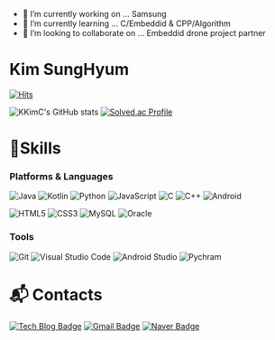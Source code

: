 - 🔭 I’m currently working on ... Samsung
- 🌱 I’m currently learning ... C/Embeddid & CPP/Algorithm
- 👯 I’m looking to collaborate on ... Embeddid drone project partner

# Kim SungHyum 

[![Hits](https://hits.seeyoufarm.com/api/count/incr/badge.svg?url=https%3A%2F%2Fgithub.com%2FKKimC&count_bg=%237086E7&title_bg=%233447CB&icon=&icon_color=%23E7E7E7&title=hits&edge_flat=false)](https://hits.seeyoufarm.com)

![KKimC's GitHub stats](https://github-readme-stats.vercel.app/api?username=KKimC&show_icons=true&theme=cobalt)
[![Solved.ac Profile](http://mazassumnida.wtf/api/v2/generate_badge?boj=nsn04116)](https://solved.ac/nsn04116/)
# 💪Skills
### Platforms & Languages
![Java](https://img.shields.io/badge/Java-007396.svg?&style=for-the-badge&logo=Java&logoColor=white)
![Kotlin](https://img.shields.io/badge/Kotlin-7F52FF.svg?&style=for-the-badge&logo=Kotlin&logoColor=white)
![Python](https://img.shields.io/badge/Python-3776AB.svg?&style=for-the-badge&logo=Python&logoColor=white)
![JavaScript](https://img.shields.io/badge/JavaScript-F7DF1E.svg?&style=for-the-badge&logo=JavaScript&logoColor=white)
![C](https://img.shields.io/badge/C-A8B9CC.svg?&style=for-the-badge&logo=C&logoColor=white)
![C++](https://img.shields.io/badge/CPP-00599C.svg?&style=for-the-badge&logo=cplusplus&logoColor=white)
![Android](https://img.shields.io/badge/Android-3DDC84.svg?&style=for-the-badge&logo=Android&logoColor=white)


![HTML5](https://img.shields.io/badge/HTML5-E34F26.svg?&style=for-the-badge&logo=HTML5&logoColor=white)
![CSS3](https://img.shields.io/badge/CSS3-1572B6.svg?&style=for-the-badge&logo=CSS3&logoColor=white)
![MySQL](https://img.shields.io/badge/MySQL-4479A1.svg?&style=for-the-badge&logo=MySQL&logoColor=white)
![Oracle](https://img.shields.io/badge/Oracle-F80000.svg?&style=for-the-badge&logo=Oracle&logoColor=white)

### Tools
![Git](https://img.shields.io/badge/Git-F05032.svg?&style=for-the-badge&logo=Git&logoColor=white)
![Visual Studio Code](https://img.shields.io/badge/Visual%20Studio%20Code-007ACC.svg?&style=for-the-badge&logo=Visual%20Studio%20Code&logoColor=white)
![Android Studio](https://img.shields.io/badge/Android%20Studio-3DDC84.svg?&style=for-the-badge&logo=Android%20Studio&logoColor=white)
![Pychram](https://img.shields.io/badge/Pycharm-000000.svg?&style=for-the-badge&logo=Android%20Studio&logoColor=white)
 
# :mailbox_with_mail: Contacts
[![Tech Blog Badge](http://img.shields.io/badge/Blog-black?style=flat-square&logo=Tistory&link=https://physicstocom.tistory.com/)](https://physicstocom.tistory.com/)
[![Gmail Badge](https://img.shields.io/badge/Gmail-d14836?style=flat-square&logo=Gmail&logoColor=white&link=mailto:coderksh@gmail.com)](mailto:coderksh@gmail.com)
[![Naver Badge](https://img.shields.io/badge/Naver-03C75A?style=flat-square&logo=Naver&logoColor=white&link=mailto:rla04116@naver.com)](mailto:nsn04116@naver.com)
